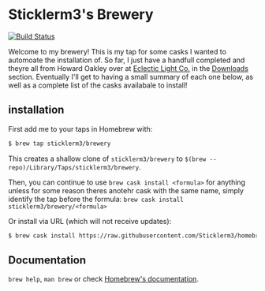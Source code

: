 # Sticklerm3's Brewery

[![Build Status](https://dev.azure.com/MatthewStickler/MatthewStickler/_apis/build/status/sticklerm3.homebrew-pourhouse?branchName=master)](https://dev.azure.com/MatthewStickler/MatthewStickler/_build/latest?definitionId=1&branchName=master)

Welcome to my brewery! This is my tap for some casks I wanted to automoate the installation of. So far, I just have a handfull completed and theyre all from Howard Oakley over at [Eclectic Light Co.][6f8d9867] in the [Downloads][02b6cdf0] section. Eventually I'll get to having a small summary of each one below, as well as a complete list of the casks availabale to install!

## installation

First add me to your taps in Homebrew with:

```sh
$ brew tap sticklerm3/brewery
```

This creates a shallow clone of `sticklerm3/brewery` to `$(brew --repo)/Library/Taps/sticklerm3/brewery`.

Then, you can continue to use `brew cask install <formula>` for anything unless for some reason theres anotehr cask with the same name, simply identify the tap before the formula: `brew cask install sticklerm3/brewery/<formula>`

[6f8d9867]: https://eclecticlight.co "Eclectic Light Co"
[02b6cdf0]: https://eclecticlight.co/downloads/ "EC: Downloads"

Or install via URL (which will not receive updates):

```sh
$ brew cask install https://raw.githubusercontent.com/Sticklerm3/homebrew-brewery/master/Formula/<formula>.rb
```

## Documentation

`brew help`, `man brew` or check [Homebrew's documentation](https://docs.brew.sh).

